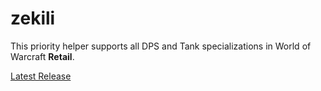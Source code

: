 # zekili
This priority helper supports all DPS and Tank specializations in World of Warcraft **Retail**.

[Latest Release](https://github.com/Zekili/zekili/releases/latest)
